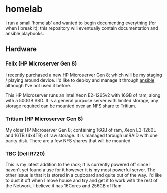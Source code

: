 # homelab

I run a small 'homelab' and wanted to begin documenting everything (for when I break it); this repository will eventually contain documentation and ansible playbooks.

## Hardware

### Felix (HP Microserver Gen 8)

I recently purchased a new HP Microserver Gen 8; which will be my staging / playing around device. I'd like to deploy and manage it through [ansible](https://www.ansible.com/) although I've not used it before.

This HP Microserver runs an Intel Xeon E2-1265v2 with 16GB of ram; along with a 500GB SSD. It is a general purpose server with limited storage, any storage required can be mounted over an NFS share to Tritium.

### Tritium (HP Microserver Gen 8)

My older HP Microserver Gen 8; containing 16GB of ram, Xeon E3-1260L and 16TB (4x4TB) of raw storage. It is managed through unRAID with one parity disk. There are a few NFS shares that will be mounted

### TBC (Dell R720)

This is my latest addition to the rack; it is currently powered off since I haven't yet found a use for it however it is my most powerful server. The other issue is that it is stored in a cupboard and quite out of the way. I'd like to dust it off when I move house and try and get it to work with the rest of the Network. I believe it has 16Cores and 256GB of Ram.
